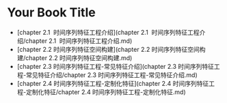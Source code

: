 # Your Book Title

- [chapter 2.1  时间序列特征工程介绍](chapter 2.1  时间序列特征工程介绍/chapter 2.1  时间序列特征工程介绍.md)
- [chapter 2.2 时间序列特征空间构建](chapter 2.2 时间序列特征空间构建/chapter 2.2 时间序列特征空间构建.md)
- [chapter 2.3 时间序列特征工程-常见特征介绍](chapter 2.3 时间序列特征工程-常见特征介绍/chapter 2.3 时间序列特征工程-常见特征介绍.md)
- [chapter 2.4 时间序列特征工程-定制化特征](chapter 2.4 时间序列特征工程-定制化特征/chapter 2.4 时间序列特征工程-定制化特征.md)

